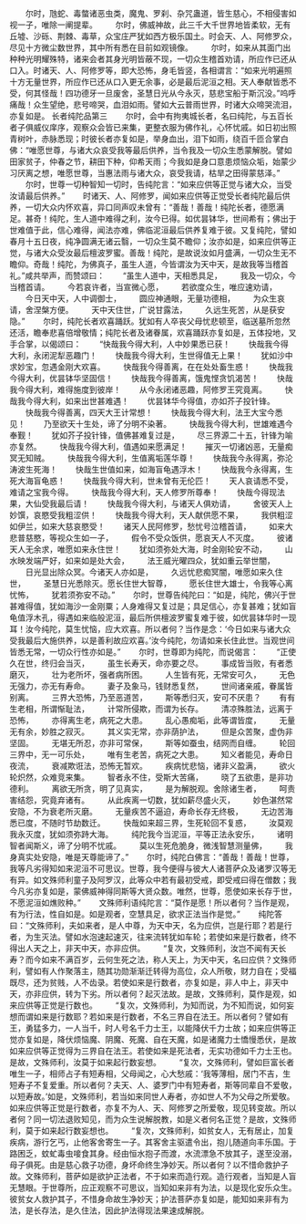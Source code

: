 <!-- { "loadSidebar": true } -->
　　尔时，虺蛇、毒螫诸恶虫类，魔鬼、罗刹、杂咒蛊道，皆生慈心，不相侵害如视一子，唯除一阐提辈。
　　尔时，佛威神故，此三千大千世界地皆柔软，无有丘墟、沙砾、荆棘、毒草，众宝庄严犹如西方极乐国土。时会天、人、阿修罗众，尽见十方微尘数世界，其中所有悉在目前如观镜像。
　　尔时，如来从其面门出种种光明耀殊特，诸来会者其身光明皆蔽不现，一切众生稽首劝请，所应作已还从口入。时诸天、人、阿修罗等，即大恐怖，身毛皆竖，各相谓言：“如来光明遍照十方无量世界，所应作已还从口入更无余事，必是最后泥洹之相。天人奉献皆悉不受，何其怪哉！四功德牙一旦废舍，圣慧日光从今永灭，慈悲宝船于斯沉没。”呜呼痛哉！众生望绝，悲号啼哭，血泪如雨。譬如大云普雨世界，时诸大众啼哭流泪，亦复如是。
长者纯陀品第三
　　尔时，会中有拘夷城长者，名曰纯陀，与五百长者子俱威仪庠序，观察众会皆已来集，更整衣服为佛作礼，心怀忧戚。如日初出照青树叶，赤脉悉现；时彼长者亦复如是，举身血出，泪下如雨，绕百千匝合掌白佛：“唯愿世尊，与诸大众哀受我等最后供养，当令我及一切众生悉蒙解脱。譬如田家贫子，仲春之节，耕田下种，仰希天雨；今我如是身口意患烦恼众垢，始蒙少习厌离之想，唯愿世尊，当惠法雨与诸大众，哀受我请，枯旱之田得蒙慈泽。”
　　尔时，世尊一切种智知一切时，告纯陀言：“如来应供等正觉与诸大众，当受汝请最后供养。”
　　时诸天、人、阿修罗，闻如来应供等正觉受长者纯陀最后供养，一切大众内怀欢喜，异口同声叹未曾有：“善哉！善哉！纯陀长者，德愿满足。甚奇！纯陀，生人道中难得之利，汝今已得。如优昙钵华，世间希有；佛出于世难值于此，信心难得，闻法亦难，佛临泥洹最后供养复难于彼。又复纯陀，譬如春月十五日夜，纯净圆满无诸云翳，一切众生莫不瞻仰；汝亦如是，如来应供等正觉，与诸大众受汝最后檀波罗蜜。善哉！纯陀，是故说汝如月盛满，一切众生无不瞻仰。奇哉！纯陀，为佛真子，虽生人道，今皆谓汝为天中天，是故我等当稽首礼。”咸共举声，而赞颂曰：
　　“虽生人道中，天相悉具足，
　　我及一切众，今当稽首请。
　　今若哀许者，当宣微心愿，
　　若欲度众生，唯应速劝请，
　　今日天中天，人中调御士，
　　圆应神通眼，无量功德相，
　　为众生哀请，舍涅槃方便。
　　天中天住世，广说甘露法，
　　久远生死苦，从是获安隐。”
　　尔时，纯陀长者欢喜踊跃。犹如有人卒丧父母忧悲顿至，临送墓所忽然还活，瞻奉悲喜倍增敬情；纯陀长者及诸眷属，欢喜踊跃亦复如是，五体投地，叉手合掌，以偈颂曰：
　　“快哉我今得大利，人中妙果悉已获！
　　快哉我今得大利，永闭泥犁恶趣门！
　　快哉我今得大利，生世得值无上果！
　　犹如沙中求妙宝，忽遇金刚大欢喜。
　　快哉我今得善离，在在处处畜生惑！
　　快哉我今得大利，优昙钵华坚固信！
　　快哉我今得善离，饿鬼悭贪饥渴苦！
　　快哉我今得大利，难得施度到彼岸！
　　从今永闭诸恶趣，阿修罗王究竟离。
　　快哉我今得大利，如来出世甚难遇！
　　优昙钵华今得值，亦如芥子投针锋。
　　快哉我今得善离，四天大王计常想！
　　快哉我今得大利，法王大宝今悉见！
　　乃至欲天十生处，谛了分明不染著。
　　快哉我今得大利，世雄难遇今奉觐！
　　犹如芥子投针锋，值佛甚难复过是，
　　尽三界源二十五，针锋为喻亦复然。
　　快哉我今得大利，值遇如来愿满足！
　　摧灭一切诸凶恶，无量痴冥无知贼。
　　快哉我今得大利，生值离垢莲华尊！
　　快哉我今永得离，弥沦涛波生死海！
　　快哉生世值如来，如海盲龟遇浮木！
　　快哉我今永得离，生死大海盲龟惑！
　　快哉我今得大利，世未曾有无伦匹！
　　天人哀请悉不受，难请之宝我今得。
　　快哉我今得大利，天人修罗所尊奉！
　　快哉今得现法果，大仙受我最后请！
　　快哉我今得大利，与诸天人俱劝请，
　　舍彼天人上妙馔，哀愍受我粗涩供！
　　快哉我今得大利，天人献供愿不果，
　　我供粗涩如伊兰，如来大慈哀愍受！
　　诸天人民阿修罗，愁忧号泣稽首请，
　　如来大悲普慈愍，等视众生如一子，
　　假令不受众饭供，愿哀天人不灭度。
　　彼诸天人无余求，唯愿如来永住世！
　　犹如须弥处大海，时金刚轮安不动，
　　山水映发端严好，如来如是处大会，
　　法王威光曜四众，犹如重云举世闇，
　　日光显出除众冥。今诸天人亦如是，
　　久远忧悲痴冥闇，唯愿如来久住世，
　　圣慧日光悉除灭。愿长住世大智尊，
　　愿长住世大雄士，令我等心离忧怖，
　　犹若须弥安不动。”
　　尔时，世尊告纯陀曰：“如是，纯陀，佛兴于世甚难得值，犹如海沙一金刚粟；人身难得又复过是；具足信心，亦复甚难；犹如盲龟值浮木孔，得遇如来临般泥洹，最后所供檀波罗蜜复难于彼，如优昙钵华时一现耳！汝今纯陀，莫生忧恼，应大欢喜。所以者何？当作是念：‘今日如来与诸大众受我最后大施供养，以是善利故应欢喜。’汝今纯陀，勿请如来长住此世。当观世间皆悉无常，一切众行性亦如是。”
　　尔时，世尊即为纯陀，而说偈言：
　　“正使久在世，终归会当灭，
　　虽生长寿天，命亦要之尽。
　　事成皆当败，有者悉磨灭，
　　壮为老所坏，强者病所困。
　　人生皆有死，无常安可久，
　　无色无强力，亦无有寿命。
　　妻子及象马，钱财悉复然，
　　世间诸亲戚，眷属皆别离。
　　三界大恐怖，乃至恶道苦，
　　斯等悉归灭，安可不厌患？
　　有有生老相，所谓惭耻法，
　　计常所侵欺，而谓为长存。
　　清凉殊胜法，远离于恐怖，
　　亦得离生老，病死之大患。
　　乱心愚痴垢，此等谓皆度，
　　无量无有余，妙胜之寂灭。
　　其义实无常，亦非荫护法，
　　但是众苦聚，虚伪非坚固。
　　无堪无所忍，亦非可常保，
　　斯等如蚕虫，结网而自缠。
　　轮回三界中，无一可乐处，
　　唯有生老苦，病死之大患。
　　知义者能见，寿命日夜流，
　　衰减欺诳法，恐怖无暂欢。
　　疾病忧悲恼，诸非义盈满，
　　欲火轮炽然，众难竞来集。
　　智者永不住，受斯大苦痛，
　　晓了五欲患，是非功德利。
　　离欲无所贪，明了见真实，
　　是为解脱观。舍除诸生者，
　　呵责害结怨，究竟弃诸有。
　　从此疾离一切数，犹如薪尽盛火灭，
　　妙色湛然常安隐，不为衰老所灭磨。
　　无量疾苦不逼迫，寿命长存无终极，
　　无边苦海悉已度，不随时节劫数迁。
　　快哉如来超三界，生死轮回不复惑，
　　汝莫观我永灭度，犹如须弥跱大海。
　　纯陀我今当泥洹，平等正法永安乐，
　　诸明智者闻斯义，谛了分明不忧戚。
　　莫以生死危脆身，微浅智慧测量佛，
　　我身真实处安隐，唯是天尊能谛了。”
　　尔时，纯陀白佛言：“善哉！善哉！世尊，我等凡劣得知如来泥洹不可思议。世尊，我今便得与彼大人诸菩萨众及诸罗汉等无有异。如文殊师利童子及阿罗汉，此等众中若有最初受戒，即受戒曰得在僧数；我今凡劣亦复如是，蒙佛威神得同斯等大贤众数。唯然，世尊，愿使如来长存于世，不愿泥洹如燋败种。”
　　文殊师利语纯陀言：“莫作是愿！所以者何？当作是观，有为行法，性自如是。如是观者，空慧具足，欲求正法当作是觉。”
　　纯陀答曰：“文殊师利，夫如来者，是人中尊，为天中天，名为应供，岂是行耶？若是行者，为生灭法。譬如水泡速起速灭，往来流转犹如车轮；若使如来是行数者，终不得出人天之上，非天中天，亦非应供。
　　“复次，文殊师利，汝岂不闻有天长寿？而今如来不满百岁，云何生死之法，称人天上，为天中天，名曰应供？文殊师利，譬如有人作聚落主，随其功勋渐渐迁转得为高位，众人所敬，财力自在；受福既尽，还为贫贱，人不齿录。若使如来是行数者，亦复如是，非人中上，非天中天，亦非应供，转为下劣。所以者何？起灭法故。是故，文殊师利，莫作是观，如来应供等正觉是行数也。
　　“复次，文殊师利，为知而说，为不知而说，如何妄想而谓如来是行数耶？若如来是行数者，不名三界自在法王。所以者何？譬如有王，勇猛多力，一人当千，时人号名千力士王，以能降伏千力士故；如来应供等正觉亦复如是，降伏烦恼魔、阴魔、死魔、自在天魔，如是诸魔力士憍慢悉伏，是故如来应供等正觉得为三界自在法王。若使如来是死法者，无实功德如千力士王也。是故，文殊师利，汝莫于如来起行数妄想。
　　“复次，文殊师利，譬如巨富长者唯生一子，相师占子有短寿相，父母闻之，心大愁戚：‘我等薄相，居门不吉，生短寿子不复爱重。所以者何？夫天、人、婆罗门中有短寿者，斯等同辈自不爱敬，以短寿故。’如是，文殊师利，若当如来同世人寿者，亦如世人不为父母之所爱敬。如来应供等正觉是行数者，亦复不为人、天、阿修罗之所爱敬，现见转变故。所以者何？同一切法退败知见，而为众生说解脱教，如是义者何名正觉？是故，文殊师利，莫于如来起行数妄想也。
　　“复次，文殊师利，如贫女人，无有居止，加复疾病，游行乞丐，止他客舍寄生一子。其客舍主驱遣令出，抱儿随道向丰乐国。于路困乏，蚊虻毒虫唼食其身。经由恒水抱子而渡，水流漂急不放其子，遂至没溺，母子俱死。由是慈心救子功德，身坏命终生净妙天。所以者何？以不惜命救护子故。文殊师利，菩萨如是欲护正法者，不于如来而造行观。造行观者，当知是人盲无慧眼。于世尊所，应正观察不可思议，当知如来非有为法，以是现化安乐众生。彼贫女人救护其子，不惜身命故生净妙天；护法菩萨亦复如是，能知如来非有为法，是长存法，是久住法，因此护法得现法果速成解脱。
